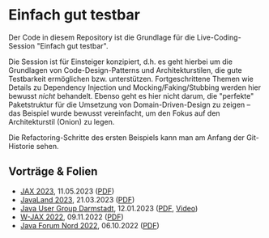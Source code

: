 # Einfach gut testbar

Der Code in diesem Repository ist die Grundlage für die Live-Coding-Session "Einfach gut testbar".

Die Session ist für Einsteiger konzipiert, d.h. es geht hierbei um die Grundlagen von Code-Design-Patterns und
Architekturstilen, die gute Testbarkeit ermöglichen bzw. unterstützen. Fortgeschrittene Themen wie Details zu
Dependency Injection und Mocking/Faking/Stubbing werden hier bewusst *nicht* behandelt. Ebenso geht es hier nicht
darum, die "perfekte" Paketstruktur für die Umsetzung von Domain-Driven-Design zu zeigen – das Beispiel wurde bewusst
vereinfacht, um den Fokus auf den Architekturstil (Onion) zu legen.

Die Refactoring-Schritte des ersten Beispiels kann man am Anfang der Git-Historie sehen.

## Vorträge & Folien

- [JAX 2023](https://jax.de/software-architecture/einfach-gut-testbar-grundlagen-von-codedesign-und-architektur-fuer-gute-testbarkeit/), 11.05.2023 ([PDF](https://thomas-much.de/presentations/EinfachGutTestbar-JAX-2023.pdf))
- [JavaLand 2023](https://shop.doag.org/events/javaland/2023/agenda/#eventDay.1679353200), 21.03.2023 ([PDF](https://thomas-much.de/presentations/EinfachGutTestbar-JavaLand-2023.pdf))
- [Java User Group Darmstadt](https://www.jug-da.de/2023/01/Einfach-gut-testbar/), 12.01.2023 ([PDF](https://thomas-much.de/presentations/EinfachGutTestbar-JUGDA-2023.pdf), [Video](https://www.youtube.com/watch?v=J0ZEKyJeXfk))
- [W-JAX 2022](https://jax.de/software-architecture/einfach-gut-testbar-grundlagen-von-codedesign-und-architektur-fuer-gute-testbarkeit/), 09.11.2022 ([PDF](https://thomas-much.de/presentations/EinfachGutTestbar-WJAX-2022.pdf))
- [Java Forum Nord 2022](https://javaforumnord.de/site/2022/page/sessions), 06.10.2022 ([PDF](https://thomas-much.de/presentations/EinfachGutTestbar-JFN-2022.pdf))
